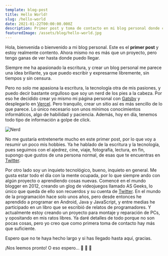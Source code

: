 ```yaml
---
template: blog-post
title: Hello World!
slug: /hello-world
date: 2021-01-22T00:00:00.000Z
description: Primer post y toma de contacto en mi blog personal donde cuento quién soy, lo que hago y lo que vas a encontrar aquí.
featuredImage: /assets/blog/hello-world.jpg
---
```

Hola, bienvenida o bienvenido a mi blog personal. Este es el **primer post** y estoy realmente contento. Ahora mismo no es más que un proyecto, pero tengo ganas de ver hasta donde puedo llegar. 

Siempre me ha apasionado la escritura, y crear un blog personal me parece una idea brillante, ya que puedo escribir y expresarme libremente, sin tiempos y sin censura. 

Pero no solo me apasiona la escritura, la tecnología otra de mis pasiones, y puedo decir bastante orgulloso que soy un nerd de los pies a la cabeza. Por eso he decidido crear yo mismo mi página personal con [Gatsby](https://www.gatsbyjs.com/) y desplegarlo en [Vercel](https://vercel.com/). Pero tranquilo, crear un sitio así es más sencillo de lo que parece. Lo único necesario son unos mínimos conocimientos informáticos, algo de habilidad y paciencia. Además, hoy en día, tenemos todo tipo de información a golpe de click.

![Nerd](/assets/blog/nerd_01.jpg "Nerd for live")

No me gustaría entretenerte mucho en este primer post, por lo que voy a resumir un poco mis hobbies. Ya he hablado de la escritura y la tecnología, pues seguimos con el ajedrez, cine, viaje, fotografía, lectura, en fin, supongo que gustos de una persona normal, de esas que te encuentras en [Twitter](https://twitter.com/gomezramon_). 

Por otro lado soy un inquieto tecnológico, bueno, inquieto en general. Me gusta estar todo el día con la mente ocupada, por lo que siempre ando con algún proyecto o aprendiendo cosas nuevas. Comencé en el mundo blogger en 2012, creando un glog de videojuegos llamado AS Geeks, lo único que queda de ello son recuerdos y su cuenta de [Twitter](https://twitter.com/AS_Geeks). En el mundo de la programación hace solo unos años, pero desde entonces he aprendido a programar en Android, Java y JavaScript, y entre medias he participado en un libro que se escribió de relatos de programadores. Y actualmente estoy creando un proyecto para montaje y reparación de PCs, y opositando en mis ratos libres. Ya daré detalles de todo porque no son pocas cosas, pero yo creo que como primera toma de contacto hay más que suficiente. 

Espero que no te haya hecho largo y si has llegado hasta aquí, gracias.

¡Nos leemos pronto! O eso espero... 👾 👾 👾